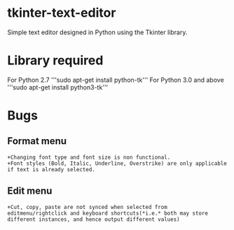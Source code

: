 # tkinter-text-editor
Simple text editor designed in Python using the Tkinter library.

# Library required
For Python 2.7
'''sudo apt-get install python-tk'''
For Python 3.0 and above
'''sudo apt-get install python3-tk'''

# Bugs
Format menu
-----------
	+Changing font type and font size is non functional.
	+Font styles (Bold, Italic, Underline, Overstrike) are only applicable if text is already selected.
Edit menu
---------
	+Cut, copy, paste are not synced when selected from editmenu/rightclick and keyboard shortcuts(*i.e.* both may store different instances, and hence output different values)
